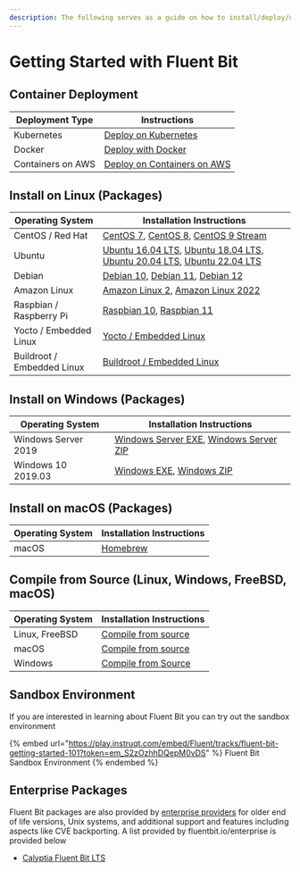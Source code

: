 ```yaml
---
description: The following serves as a guide on how to install/deploy/upgrade Fluent Bit
---
```


# Getting Started with Fluent Bit

## Container Deployment

| Deployment Type   | Instructions                                       |
| ----------------- | -------------------------------------------------- |
| Kubernetes        | [Deploy on Kubernetes](kubernetes.md#installation) |
| Docker            | [Deploy with Docker](docker.md)                    |
| Containers on AWS | [Deploy on Containers on AWS](aws-container.md)    |

## Install on Linux (Packages)

| Operating System       | Installation  Instructions |
| ---------------------- | -------------------------- |
| CentOS / Red Hat       | [CentOS 7](linux/redhat-centos.md#install-on-redhat-centos), [CentOS 8](linux/redhat-centos.md#install-on-redhat-centos), [CentOS 9 Stream](linux/redhat-centos.md#install-on-redhat-centos) |
| Ubuntu                 | [Ubuntu 16.04 LTS](linux/ubuntu.md), [Ubuntu 18.04 LTS](linux/ubuntu.md), [Ubuntu 20.04 LTS](linux/ubuntu.md), [Ubuntu 22.04 LTS](linux/ubuntu.md) |
| Debian                 | [Debian 10](linux/debian.md), [Debian 11](linux/debian.md), [Debian 12](linux/debian.md) |
| Amazon Linux           | [Amazon Linux 2](linux/amazon-linux.md#install-on-amazon-linux-2), [Amazon Linux 2022](linux/amazon-linux.md#amazon-linux-2022) |
| Raspbian / Raspberry Pi | [Raspbian 10](linux/raspbian-raspberry-pi.md#raspbian-10-buster), [Raspbian 11](linux/raspbian-raspberry-pi.md#raspbian-11-bullseye) |
| Yocto / Embedded Linux | [Yocto / Embedded Linux](yocto-embedded-linux.md#fluent-bit-and-other-architectures) |
| Buildroot / Embedded Linux | [Buildroot / Embedded Linux](buildroot-embedded-linux.md) |

## Install on Windows (Packages)

| Operating System    | Installation Instructions                                                                                                    |
| ------------------- | ---------------------------------------------------------------------------------------------------------------------------- |
| Windows Server 2019 | [Windows Server EXE](windows.md#installing-from-exe-installer), [Windows Server ZIP](windows.md#installing-from-zip-archive) |
| Windows 10 2019.03  | [Windows EXE](windows.md#installing-from-exe-installer), [Windows ZIP](windows.md#installing-from-zip-archive)               |

## Install on macOS (Packages)

| Operating System    | Installation Instructions                     |
| ------------------- | --------------------------------------------- |
| macOS               | [Homebrew](macos.md#installing-from-homebrew) |

## Compile from Source (Linux, Windows, FreeBSD, macOS)

| Operating System | Installation Instructions                                   |
| ---------------- | ----------------------------------------------------------- |
| Linux, FreeBSD   | [Compile from source](sources/build-and-install.md)         |
| macOS            | [Compile from source](macos.md#compile-from-source) |
| Windows          | [Compile from Source](windows.md#compile-from-source)       |

## Sandbox Environment

If you are interested in learning about Fluent Bit you can try out the sandbox environment

{% embed url="https://play.instruqt.com/embed/Fluent/tracks/fluent-bit-getting-started-101?token=em_S2zOzhhDQepM0vDS" %}
Fluent Bit Sandbox Environment
{% endembed %}

## Enterprise Packages

Fluent Bit packages are also provided by [enterprise providers](https://fluentbit.io/enterprise) for older end of life versions, Unix systems, and additional support and features including aspects like CVE backporting.
A list provided by fluentbit.io/enterprise is provided below

* [Calyptia Fluent Bit LTS](https://calyptia.com/products/lts-fluentbit/)
